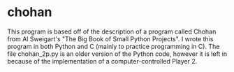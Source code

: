 # chohan
This program is based off of the description of a program called Chohan from Al Sweigart's "The Big Book of Small Python 
Projects". I wrote this program in both Python and C (mainly to practice programming in C). The file chohan_2p.py is an
older version of the Python code, however it is left in because of the implementation of a computer-controlled Player 2.
